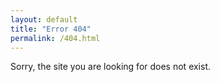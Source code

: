 ```yaml
---
layout: default
title: "Error 404"
permalink: /404.html
---
```


Sorry, the site you are looking for does not exist.
